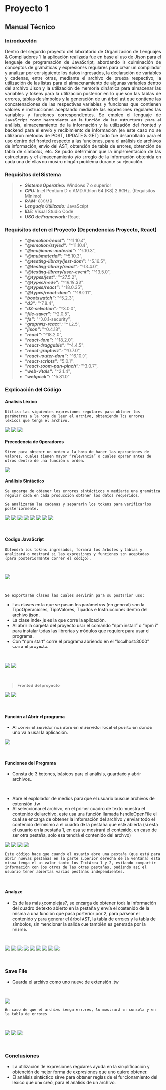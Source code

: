# Proyecto 1
## Manual Técnico
### Introducción
<p style="text-align: justify;">
Dentro del segundo proyecto del laboratorio de Organización de Lenguajes & Compiladores 1, la aplicación realizada fue en base al uso de Jison para el lenguaje de programación de JavaScript, abordando la culminación de conceptos de gramáticas y expresiones regulares para crear un compilador y analizar por consiguiente los datos ingresados, la declaración de variables y cadenas, entre otras, mediante el archivo de prueba respectivo, la utilización de las listas para el almacenamiento de algunas variables dentro del archivo Jison y la utilización de memoria dinámica para almacenar las variables y tokens para la utilización posterior en lo que son las tablas de errores, tablas de símbolos y la generación de un árbol ast que contiene las concatenaciones de las respectivas variables y funciones que contienen valores e instrucciones aceptando mediante las expresiones regulares las variables y funciones correspondientes.
Se empleo el lenguaje de JavaScript como herramienta en la función de las estructuras para el análisis, almacenamiento de la información y la utilización del fronted y backend para el envío y recibimiento de información (en este caso no se utilizaron métodos de POST, UPDATE & GET) todo fue desarrollado para el uso dentro del fronted respecto a las funciones, para el análisis de archivos de información, envío del AST, obtención de tabla de errores, obtención de tabla de símbolos, etc.
Se pudo determinar que la implementación de las estructuras y el almacenamiento y/o arreglo de la información obtenida en cada una de ellas no mostro ningún problema durante su ejecución.
</p>


### Requisitos del Sistema



>- **_Sistema Operativo:_** Windows 7 o superior
>- **_CPU:_** Intel Pentium D o AMD Athlon 64 (K8) 2.6GHz. (Requisitos Mínimo)
>- **_RAM:_** 600MB
>- **_Lenguaje Utilizado:_** JavaScript
>- **_IDE:_** Visual Studio Code
>- **_USO de Framework:_** React


### Requisitos del en el Proyecto (Dependencias Proyecto, React)


>- **_"@emotion/react":_** "^11.10.4",
>- **_"@emotion/styled":_** "^11.10.4",
>- **_"@mui/icons-material":_** "^5.10.3",
>- **_"@mui/material":_** "^5.10.3",
>- **_"@testing-library/jest-dom":_** "^5.16.5",
>- **_"@testing-library/react":_** "^13.4.0",
>- **_"@testing-library/user-event":_** "^13.5.0",
>- **_"@types/jest":_** "^27.5.2",
>- **_"@types/node":_** "^16.18.23",
>- **_"@types/react":_** "^18.0.35",
>- **_"@types/react-dom":_** "^18.0.11",
>- **_"bootswatch":_** "^5.2.3",
>- **_"d3":_** "^7.8.4",
>- **_"d3-selection":_** "^3.0.0",
>- **_"file-saver":_** "^2.0.5",
>- **_"fs":_** "^0.0.1-security",
>- **_"graphviz-react":_** "^1.2.5",
>- **_"jison":_** "^0.4.18",
>- **_"react":_** "^18.2.0",
>- **_"react-dom":_** "^18.2.0",
>- **_"react-draggable":_** "^4.4.5",
>- **_"react-graphviz":_** "^0.7.0",
>- **_"react-router-dom":_** "^6.10.0",
>- **_"react-scripts":_** "5.0.1",
>- **_"react-zoom-pan-pinch":_** "^3.0.7",
>- **_"web-vitals":_** "^2.1.4",
>- **_"webpack":_** "^5.81.0"



### Explicación del Código

#### Analisis Léxico
```
Utiliza las siguientes expresiones regulares para obtener los parámetros a la hora de leer el archivo, obteniendo los errores léxicos que tenga el archivo.
```

![](../../../Assets/Proyecto2/Tecnico/T01.png)
![](../../../Assets/Proyecto2/Tecnico/T02.png)
![](../../../Assets/Proyecto2/Tecnico/T03.png)


#### Precedencia de Operadores
```
Sirve para obtener un orden a la hora de hacer las operaciones de valores, cuales tienen mayor “relevancia” o cuales operar antes de otros dentro de una función u orden.
```

![](../../../Assets/Proyecto2/Tecnico/T04.png)


#### Análisis Sintáctico
```
Se encarga de obtener los errores sintácticos y mediante una gramática regular cada en cada producción obtener los datos requeridos.

Se analizarán las cadenas y separarán los tokens para verificarlos posteriormente.
```

![](../../../Assets/Proyecto2/Tecnico/T05.png)
![](../../../Assets/Proyecto2/Tecnico/T06.png)
![](../../../Assets/Proyecto2/Tecnico/T07.png)
![](../../../Assets/Proyecto2/Tecnico/T08.png)
![](../../../Assets/Proyecto2/Tecnico/T09.png)
![](../../../Assets/Proyecto2/Tecnico/T10.png)
![](../../../Assets/Proyecto2/Tecnico/T11.png)
![](../../../Assets/Proyecto2/Tecnico/T12.png)


</br>

#### Codigo JavaScript
```
Obtendrá los tokens ingresados, formará los árboles y tablas y analizará o mostrará si las expresiones y funciones son aceptadas (para posteriormente correr el código).
```
</br>

![](../../../Assets/Proyecto2/Tecnico/T13.png)

</br>

```
Se exportarán clases las cuales servirán para su posterior uso:
```
- Las clases en la que se pasan los parámetros (en general) son la TipoOperaciones, TipoValores, Tipados e Instrucciones dentro del archivo jison.
- La clase index.js es la que corre la aplicación.
- Al abrir la carpeta del proyecto usar el comando “npm install” o “npm i” para instalar todas las librerías y módulos que requiere para usar el programa.
- Con “npm start” corre el programa abriendo en el “localhost:3000” corra el proyecto.

</br>

![](../../../Assets/Proyecto2/Tecnico/T14.png)
![](../../../Assets/Proyecto2/Tecnico/T15.png)

</br>

>Fronted del proyecto

![](../../../Assets/Proyecto2/Tecnico/T16.png)
![](../../../Assets/Proyecto2/Tecnico/T17.png)

</br>

#### Función al Abrir el programa

- Al correr el servidor nos abre en el servidor local el puerto en donde uno va a usar la aplicación.

![](../../../Assets/Proyecto2/Tecnico/T18.png)

</br>

#### Funciones del Programa

- Consta de 3 botones, básicos para el análisis, guardado y abrir archivos..

</br>

- Abre el explorador de medios para que el usuario busque archivos de extensión .tw
- Al seleccionar el archivo, en el primer cuadro de texto muestra el contenido del archivo, este usa una función llamada handleOpenFile el cual se encarga de obtener la información del archivo y enviar todo el contenido del mismo a el cuadro de la pestaña que este abierta (si esta el usuario en la pestaña 1, en esa se mostrará el contenido, en caso de ser otra pestaña, solo esa tendrá el contenido del archivo)

![](../../../Assets/Proyecto2/Tecnico/T19.png)
![](../../../Assets/Proyecto2/Tecnico/T20.png)
![](../../../Assets/Proyecto2/Tecnico/T21.png)
![](../../../Assets/Proyecto2/Tecnico/T22.png)

```
Este código hace que cuando el usuario abre una pestaña (que está para abrir nuevas pestañas en la parte superior derecha de la ventana) esta misma tenga el un valor tanto los TextArea 1 y 2, evitando compartir información con los otros de las otras pestañas, pudiendo así el usuario tener abiertas varias pestañas independientes.
```

</br>

#### Analyze

- Es de las más ¿complejas?, se encarga de obtener toda la información del cuadro de texto abierto en la pestaña y envía el contenido de la misma a una función que pasa posterior por 2, para parsear el contenido y para generar el árbol AST, la tabla de errores y la tabla de símbolos, sin mencionar la salida que también es generada por la misma.

</br>

![](../../../Assets/Proyecto2/Tecnico/T23.png)
![](../../../Assets/Proyecto2/Tecnico/T24.png)
![](../../../Assets/Proyecto2/Tecnico/T25.png)
![](../../../Assets/Proyecto2/Tecnico/T26.png)
![](../../../Assets/Proyecto2/Tecnico/T27.png)
![](../../../Assets/Proyecto2/Tecnico/T28.png)
![](../../../Assets/Proyecto2/Tecnico/T29.png)
![](../../../Assets/Proyecto2/Tecnico/T30.png)
![](../../../Assets/Proyecto2/Tecnico/T31.png)

</br>


### Save File

- Guarda el archivo como uno nuevo de extensión .tw

</br>

![](../../../Assets/Proyecto2/Tecnico/T32.png)

```
En caso de que el archivo tenga errores, lo mostrará en consola y en la tabla de errores
```

</br>

![](../../../Assets/Proyecto2/Tecnico/T33.png)
![](../../../Assets/Proyecto2/Tecnico/T34.png)
![](../../../Assets/Proyecto2/Tecnico/T35.png)

</br>

### Conclusiones

- La utilización de expresiones regulares ayuda en la simplificación y obtención de mejor forma de expresiones que uno quiere obtener.
- El análisis sintáctico sirve para obtener reglas de el funcionamiento del léxico que uno creó, para el análisis de un archivo.